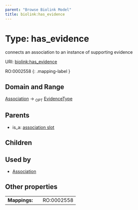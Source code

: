 ```yaml
---
parent: "Browse Biolink Model"
title: biolink:has_evidence
---
```


# Type: has_evidence


connects an association to an instance of supporting evidence

URI: [biolink:has_evidence](https://w3id.org/biolink/vocab/has_evidence)

RO:0002558
{: .mapping-label }


## Domain and Range

[Association](Association.md) ->  <sub>OPT</sub> [EvidenceType](EvidenceType.md)

## Parents

 *  is_a: [association slot](association_slot.md)

## Children


## Used by

 * [Association](Association.md)

## Other properties

|  |  |  |
| --- | --- | --- |
| **Mappings:** | | RO:0002558 |

